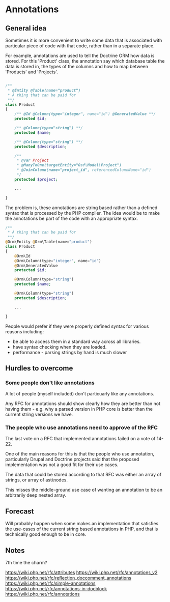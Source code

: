 # Annotations

## General idea

Sometimes it is more convenient to write some data that is associated with particular piece of code with that code, rather than in a separate place.

For example, annotations are used to tell the Doctrine ORM how data is stored. For this 'Product' class, the annotation say which database table the data is stored in, the types of the columns and how to  map between 'Products' and 'Projects'.

```php

/**
 * @Entity @Table(name="product")
 * A thing that can be paid for
 **/
class Product
{
    /** @Id @Column(type="integer", name="id") @GeneratedValue **/
    protected $id;

    /** @Column(type="string") **/
    protected $name;

    /** @Column(type="string") **/
    protected $description;

    /**
     * @var Project
     * @ManyToOne(targetEntity="Osf\Model\Project")
     * @JoinColumn(name="project_id", referencedColumnName="id")
     */
    protected $project;

    ...

}

```

The problem is, these annotations are string based rather than a defined syntax that is processed by the PHP compiler. The idea would be to make the annotations be part of the code with an appropriate syntax.

```php
/**
 * A thing that can be paid for
 **/ 
@Orm\Entity @Orm\Table(name="product")
class Product
{
    @Orm\Id
    @Orm\Column(type="integer", name="id")
    @Orm\GeneratedValue
    protected $id;

    @Orm\Column(type="string")
    protected $name;

    @Orm\Column(type="string")
    protected $description;

    ...

}

```

People would prefer if they were properly defined syntax for various reasons including:

* be able to access them in a standard way across all libraries.
* have syntax checking when they are loaded.
* performance - parsing strings by hand is much slower 


## Hurdles to overcome

### Some people don't like annotations

A lot of people (myself included) don't particuarly like any annotations.

Any RFC for annotations should show clearly how they are better than not having them - e.g. why a parsed version in PHP core is better than the current string versions we have.


### The people who use annotations need to approve of the RFC

The last vote on a RFC that implemented annotations failed on a vote of 14-22.

One of the main reasons for this is that the people who use annotation, particularly Drupal and Doctrine projects said that the proposed implementation was not a good fit for their use cases.

The data that could be stored according to that RFC was either an array of strings, or array of ast\nodes. 

This misses the middle-ground use case of wanting an annotation to be an arbitrarily deep nested array.  


## Forecast

Will probably happen when some makes an implementation that satisfies the use-cases of the current string based annotations in PHP, and that is technically good enough to be in core.

## Notes

7th time the charm?

https://wiki.php.net/rfc/attributes
https://wiki.php.net/rfc/annotations_v2
https://wiki.php.net/rfc/reflection_doccomment_annotations
https://wiki.php.net/rfc/simple-annotations
https://wiki.php.net/rfc/annotations-in-docblock
https://wiki.php.net/rfc/annotations